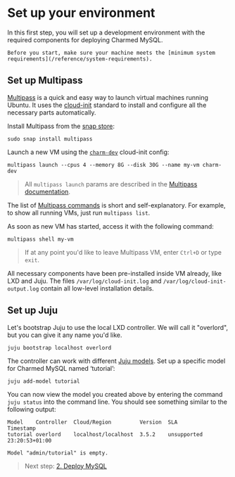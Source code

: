 # Set up your environment

In this first step, you will set up a development environment with the required components for deploying Charmed MySQL.

```{note}
Before you start, make sure your machine meets the [minimum system requirements](/reference/system-requirements).
```

## Set up Multipass
[Multipass](https://multipass.run/) is a quick and easy way to launch virtual machines running Ubuntu. It uses the [cloud-init](https://cloud-init.io/) standard to install and configure all the necessary parts automatically.

Install Multipass from the [snap store](https://snapcraft.io/multipass):
```shell
sudo snap install multipass
```

Launch a new VM using the [`charm-dev`](https://github.com/canonical/multipass-blueprints/blob/main/v1/charm-dev.yaml) cloud-init config:
```shell
multipass launch --cpus 4 --memory 8G --disk 30G --name my-vm charm-dev
```

> All `multipass launch` params are described in the [Multipass documentation](https://multipass.run/docs/launch-command).

The list of [Multipass commands](https://multipass.run/docs/multipass-cli-commands) is short and self-explanatory. For example, to show all running VMs, just run `multipass list`.

As soon as new VM has started, access it with the following command:
```shell
multipass shell my-vm
```
> If at any point you'd like to leave Multipass VM, enter `Ctrl+D` or type `exit`.

All necessary components have been pre-installed inside VM already, like LXD and Juju. The files `/var/log/cloud-init.log` and `/var/log/cloud-init-output.log` contain all low-level installation details. 

## Set up Juju

Let's bootstrap Juju to use the local LXD controller. We will call it "overlord", but you can give it any name you'd like.
```shell
juju bootstrap localhost overlord
```


The controller can work with different [Juju models](https://juju.is/docs/juju/model). Set up a specific model for Charmed MySQL named ‘tutorial’:
```shell
juju add-model tutorial
```

You can now view the model you created above by entering the command `juju status` into the command line. You should see something similar to the following output:

```none
Model    Controller  Cloud/Region         Version  SLA          Timestamp
tutorial overlord    localhost/localhost  3.5.2    unsupported  23:20:53+01:00

Model "admin/tutorial" is empty.
```

> Next step: [2.  Deploy MySQL](/tutorial/2-deploy-mysql)

